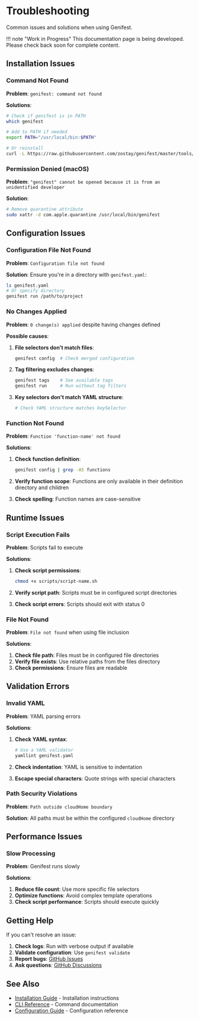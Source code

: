 # Troubleshooting

Common issues and solutions when using Genifest.

!!! note "Work in Progress"
    This documentation page is being developed. Please check back soon for complete content.

## Installation Issues

### Command Not Found

**Problem**: `genifest: command not found`

**Solutions**:
```bash
# Check if genifest is in PATH
which genifest

# Add to PATH if needed
export PATH="/usr/local/bin:$PATH"

# Or reinstall
curl -L https://raw.githubusercontent.com/zostay/genifest/master/tools/install.sh | sh
```

### Permission Denied (macOS)

**Problem**: `"genifest" cannot be opened because it is from an unidentified developer`

**Solution**:
```bash
# Remove quarantine attribute
sudo xattr -d com.apple.quarantine /usr/local/bin/genifest
```

## Configuration Issues

### Configuration File Not Found

**Problem**: `Configuration file not found`

**Solution**: Ensure you're in a directory with `genifest.yaml`:
```bash
ls genifest.yaml
# Or specify directory
genifest run /path/to/project
```

### No Changes Applied

**Problem**: `0 change(s) applied` despite having changes defined

**Possible causes**:
1. **File selectors don't match files**:
   ```bash
   genifest config  # Check merged configuration
   ```

2. **Tag filtering excludes changes**:
   ```bash
   genifest tags    # See available tags
   genifest run     # Run without tag filters
   ```

3. **Key selectors don't match YAML structure**:
   ```bash
   # Check YAML structure matches keySelector
   ```

### Function Not Found

**Problem**: `Function 'function-name' not found`

**Solutions**:
1. **Check function definition**:
   ```bash
   genifest config | grep -A5 functions
   ```

2. **Verify function scope**: Functions are only available in their definition directory and children

3. **Check spelling**: Function names are case-sensitive

## Runtime Issues

### Script Execution Fails

**Problem**: Scripts fail to execute

**Solutions**:
1. **Check script permissions**:
   ```bash
   chmod +x scripts/script-name.sh
   ```

2. **Verify script path**: Scripts must be in configured script directories

3. **Check script errors**: Scripts should exit with status 0

### File Not Found

**Problem**: `File not found` when using file inclusion

**Solutions**:
1. **Check file path**: Files must be in configured file directories
2. **Verify file exists**: Use relative paths from the files directory
3. **Check permissions**: Ensure files are readable

## Validation Errors

### Invalid YAML

**Problem**: YAML parsing errors

**Solutions**:
1. **Check YAML syntax**:
   ```bash
   # Use a YAML validator
   yamllint genifest.yaml
   ```

2. **Check indentation**: YAML is sensitive to indentation
3. **Escape special characters**: Quote strings with special characters

### Path Security Violations

**Problem**: `Path outside cloudHome boundary`

**Solution**: All paths must be within the configured `cloudHome` directory

## Performance Issues

### Slow Processing

**Problem**: Genifest runs slowly

**Solutions**:
1. **Reduce file count**: Use more specific file selectors
2. **Optimize functions**: Avoid complex template operations
3. **Check script performance**: Scripts should execute quickly

## Getting Help

If you can't resolve an issue:

1. **Check logs**: Run with verbose output if available
2. **Validate configuration**: Use `genifest validate`
3. **Report bugs**: [GitHub Issues](https://github.com/zostay/genifest/issues)
4. **Ask questions**: [GitHub Discussions](https://github.com/zostay/genifest/discussions)

## See Also

- [Installation Guide](../getting-started/installation.md) - Installation instructions
- [CLI Reference](../user-guide/cli-reference.md) - Command documentation
- [Configuration Guide](../user-guide/configuration.md) - Configuration reference